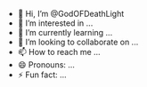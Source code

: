 - 👋 Hi, I’m @GodOFDeathLight
- 👀 I’m interested in ...
- 🌱 I’m currently learning ...
- 💞️ I’m looking to collaborate on ...
- 📫 How to reach me ...
- 😄 Pronouns: ...
- ⚡ Fun fact: ...

<!---
GodOFDeathLight/GodOFDeathLight is a ✨ special ✨ repository because its `README.md` (this file) appears on your GitHub profile.
You can click the Preview link to take a look at your changes.
--->

